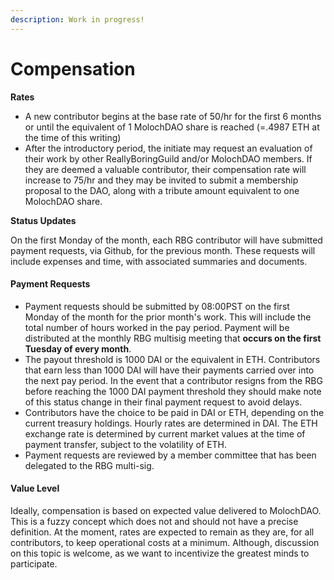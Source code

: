```yaml
---
description: Work in progress!
---
```


# Compensation

**Rates**

* A new contributor begins at the base rate of 50/hr for the first 6 months or until the equivalent of 1 MolochDAO share is reached (=.4987 ETH at the time of this writing)
* After the introductory period, the initiate may request an evaluation of their work by other ReallyBoringGuild and/or MolochDAO members. If they are deemed a valuable contributor, their compensation rate will increase to 75/hr and they may be invited to submit a membership proposal to the DAO, along with a tribute amount equivalent to one MolochDAO share.



**Status Updates**

On the first Monday of the month, each RBG contributor will have submitted payment requests, via Github, for the previous month.  These requests will include expenses and time, with associated summaries and documents.&#x20;



#### Payment Requests

* Payment requests should be submitted by 08:00PST on the first Monday of the month for the prior month's work. This will include the total number of hours worked in the pay period. Payment will be distributed at the monthly RBG multisig meeting that **occurs on the first Tuesday of every month**.&#x20;
* The payout threshold is 1000 DAI or the equivalent in ETH. Contributors that earn less than 1000 DAI will have their payments carried over into the next pay period. In the event that a contributor resigns from the RBG before reaching the 1000 DAI payment threshold they should make note of this status change in their final payment request to avoid delays.&#x20;
* Contributors have the choice to be paid in DAI or ETH, depending on the current treasury holdings. Hourly rates are determined in DAI. The ETH exchange rate is determined by current market values at the time of payment transfer, subject to the volatility of ETH.&#x20;
* Payment requests are reviewed by a member committee that has been delegated to the RBG multi-sig.

#### Value Level

Ideally, compensation is based on expected value delivered to MolochDAO. This is a fuzzy concept which does not and should not have a precise definition. At the moment, rates are expected to remain as they are, for all contributors, to keep operational costs at a minimum.  Although, discussion on this topic is welcome, as we want to incentivize the greatest minds to participate.
